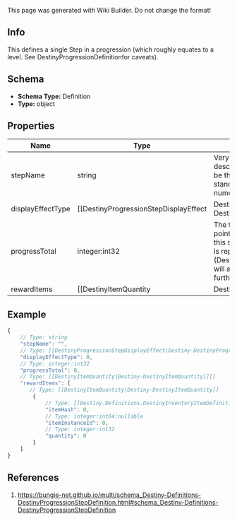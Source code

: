 <span class="wiki-builder">This page was generated with Wiki Builder. Do not change the format!</span>

## Info
This defines a single Step in a progression (which roughly equates to a level.  See DestinyProgressionDefinitionfor caveats).

## Schema
* **Schema Type:** Definition
* **Type:** object

## Properties
Name | Type | Description
---- | ---- | -----------
stepName | string | Very rarely, Progressions will have localized text describing the Level of the progression.This will be that localized text, if it exists.  Otherwise, the standard appears to beto simply show the level numerically.
displayEffectType | [[DestinyProgressionStepDisplayEffect|Destiny-DestinyProgressionStepDisplayEffect]]:Enum | This appears to be, when you &quot;level up&quot;, whether a visual effect will display and on what entity.See DestinyProgressionStepDisplayEffect for slightly more info.
progressTotal | integer:int32 | The total amount of progression points/&quot;experience&quot; you will need to initially reach this step.If this is the last step and the progression is repeating indefinitely (DestinyProgressionDefinition.repeatLastStep),this will also be the progress needed to level it up further by repeating this step again.
rewardItems | [[DestinyItemQuantity|Destiny-DestinyItemQuantity]][] | A listing of items rewarded as a result of reaching this level.

## Example
```javascript
{
    // Type: string
    "stepName": "",
    // Type: [[DestinyProgressionStepDisplayEffect|Destiny-DestinyProgressionStepDisplayEffect]]:Enum
    "displayEffectType": 0,
    // Type: integer:int32
    "progressTotal": 0,
    // Type: [[DestinyItemQuantity|Destiny-DestinyItemQuantity]][]
    "rewardItems": [
       // Type: [[DestinyItemQuantity|Destiny-DestinyItemQuantity]]
        {
            // Type: [[Destiny.Definitions.DestinyInventoryItemDefinition|Destiny-Definitions-DestinyInventoryItemDefinition]]:integer:uint32
            "itemHash": 0,
            // Type: integer:int64:nullable
            "itemInstanceId": 0,
            // Type: integer:int32
            "quantity": 0
        }
    ]
}

```

## References
1. https://bungie-net.github.io/multi/schema_Destiny-Definitions-DestinyProgressionStepDefinition.html#schema_Destiny-Definitions-DestinyProgressionStepDefinition

